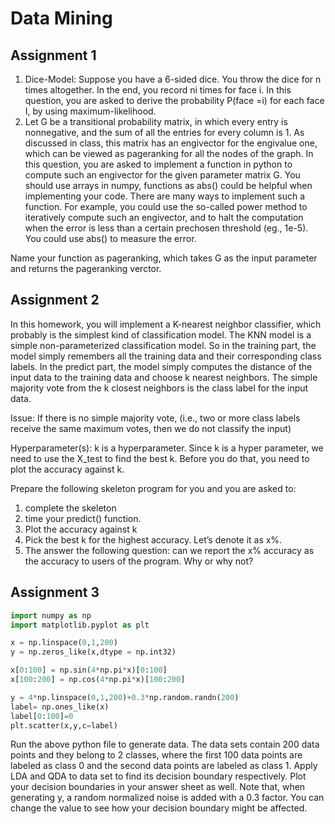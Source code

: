Data Mining
===========

Assignment 1
------------
1. Dice-Model: Suppose you have a 6-sided dice. You throw the dice for n times altogether.
In the end, you record ni  times for face i. In this question, you are asked to derive the probability P(face =i) for each face I, by using maximum-likelihood.
2. Let G be a transitional probability matrix, in which every entry is nonnegative,
and the sum of all the entries for every column is 1. As discussed in class, this matrix has an
engivector for the engivalue one, which can be viewed as pageranking for all the nodes of the graph.
In this question, you are asked to implement a function in python to compute such an engivector for the given parameter matrix G.
You should use arrays in numpy, functions as abs() could be helpful when implementing your code. There are many ways to implement such a function.
For example, you could use the so-called power method to iteratively compute such an engivector, and to halt the computation when the error is
less than a certain prechosen threshold (eg., 1e-5). You could use abs() to measure the error.

Name your function as pageranking, which takes G as the input parameter and returns the pageranking verctor.


Assignment 2
------------
In this homework, you will implement a K-nearest neighbor classifier, which probably is the simplest kind of classification model.
The KNN model is a simple non-parameterized classification model. So in the training part,
the model simply remembers all the training data and their corresponding class labels. In the predict part, the model simply
computes the distance of the input data to the training data and choose k nearest neighbors. The simple majority vote from the
k closest neighbors is the class label for the input data.

Issue: If there is no simple majority vote, (i.e., two or more class labels receive the same maximum votes, then we do not classify the input)

Hyperparameter(s): k is a hyperparameter. Since k is a hyper parameter, we need to use the X_test to find the best k. Before you do that, you need to plot the accuracy against k.

Prepare the following skeleton program for you and you are asked to:
1. complete the skeleton
2. time your predict() function.
3. Plot the accuracy against k
4. Pick the best k for the highest accuracy. Let’s denote it as x%.
5. The answer the following question: can we report the x% accuracy as the accuracy to users of the program. Why or why not?


Assignment 3
------------
```python
import numpy as np
import matplotlib.pyplot as plt

x = np.linspace(0,1,200)
y = np.zeros_like(x,dtype = np.int32)

x[0:100] = np.sin(4*np.pi*x)[0:100]
x[100:200] = np.cos(4*np.pi*x)[100:200]

y = 4*np.linspace(0,1,200)+0.3*np.random.randn(200)
label= np.ones_like(x)
label[0:100]=0
plt.scatter(x,y,c=label)
```

Run the above python file to generate data. The data sets contain 200 data
points and they belong to 2 classes, where the first 100 data points are labeled as
class 0 and the second data points are labeled as class 1. Apply LDA and QDA to
data set to find its decision boundary respectively.  Plot your decision
boundaries in your answer sheet as well.  Note that, when generating y, a
random normalized noise is added with a 0.3 factor. You can change the value
to see how your decision boundary might be affected.
